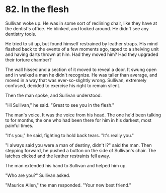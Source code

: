 # 82. In the flesh

Sullivan woke up. He was in some sort of reclining chair, like they have at the dentist's office. He blinked, and looked around. He didn't see any dentistry tools.

He tried to sit up, but found himself restrained by leather straps. His mind flashed back to the events of a few moments ago, taped to a shelving unit and having darts thrown at him. Had they moved him? Had they upgraded their torture chamber?

The wall hissed and a section of it moved to reveal a door. It swung open and in walked a man he didn't recognize. He was taller than average, and moved in a way that was ever-so-slightly wrong. Sullivan, extremely confused, decided to exercise his right to remain silent.

Then the man spoke, and Sullivan understood.

"Hi Sullivan," he said. "Great to see you in the flesh."

The man's voice. It was the voice from his head. The one he'd been talking to for months, the one who had been there for him in his darkest, most painful times.

"It's you," he said, fighting to hold back tears. "It's really you."

"I always said you were a man of destiny, didn't I?" said the man. Then stepping forward, he pushed a button on the side of Sullivan's chair. The latches clicked and the leather restraints fell away.

The man extended his hand to Sullivan and helped him up.

"Who are you?" Sullivan asked.

"Maurice Allen," the man responded. "Your new best friend."
